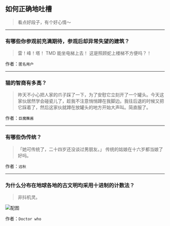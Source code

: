## 如何正确地吐槽

> 看点好段子，有个好心情～


 
---

### 有哪些你参观前充满期待，参观后却异常失望的建筑？

> 雷！峰！塔！
> TMD 能坐电梯上去！
> 这是照顾蛇上楼梯不方便吗？！


作者：`匿名用户`

---

### 猫的智商有多高？

> 昨天不小心把人家的爪子踩了一下，为了安慰它立刻开了一个罐头。今天这家伙居然学会碰瓷儿了，趁我不注意悄悄蹲在我脚边。我往后退的时候又把它踩着了，然后这家伙就蹲在放罐头的地方开始大声叫。简直服了。


作者：`巨魔蘸酱`

---

### 有哪些伪传统？

> 「她可传统了，二十四岁还没谈过男朋友。」
> 传统的姑娘在十六岁都当娘了好吗。


作者：`远秋`

---

### 为什么分布在地球各地的古文明均采用十进制的计数法？

> 非抖机灵。



![配图](http://pic4.zhimg.com/70/d96ddc63922ad03f54af61ae74ab9d53_b.jpg)


作者：`Doctor who`
